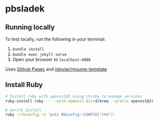 # pbsladek

## Running locally

To test locally, run the following in your terminal:

1. `bundle install`
2. `bundle exec jekyll serve`
3. Open your browser to `localhost:4000`

Uses [Github Pages](https://pages.github.com/) and [jglovier/resume-template](https://github.com/jglovier/resume-template)

## Install Ruby

```bash
# Install ruby with openssl@3 using chruby to manage versions
ruby-install ruby -- --with-openssl-dir=$(brew --prefix openssl@3)

# Verify Install
ruby -rrbconfig -e 'puts RbConfig::CONFIG["CXX"]'
```